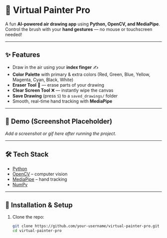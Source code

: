 # 🎨 Virtual Painter Pro

A fun **AI-powered air drawing app** using **Python, OpenCV, and MediaPipe**.  
Control the brush with your **hand gestures** — no mouse or touchscreen needed!

---

## ✨ Features
- Draw in the air using your **index finger** ✍️  
- **Color Palette** with primary & extra colors (Red, Green, Blue, Yellow, Magenta, Cyan, Black, White)  
- **Eraser Tool** 🧽 — erase parts of your drawing  
- **Clear Screen Tool** ❌ — instantly wipe the canvas  
- **Save Drawing** (press `S`) to a `saved_drawings/` folder  
- Smooth, real-time hand tracking with **MediaPipe**

---

## 🎥 Demo (Screenshot Placeholder)
_Add a screenshot or gif here after running the project._  

---

## 🛠️ Tech Stack
- [Python](https://www.python.org/)  
- [OpenCV](https://opencv.org/) – computer vision  
- [MediaPipe](https://developers.google.com/mediapipe) – hand tracking  
- [NumPy](https://numpy.org/)  

---

## 🚀 Installation & Setup

1. Clone the repo:
   ```bash
   git clone https://github.com/your-username/virtual-painter-pro.git
   cd virtual-painter-pro
